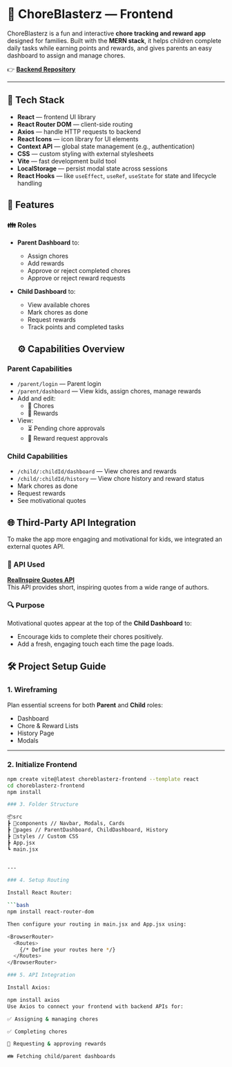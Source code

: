 # 🧽 ChoreBlasterz — Frontend

ChoreBlasterz is a fun and interactive **chore tracking and reward app** designed for families. Built with the **MERN stack**, it helps children complete daily tasks while earning points and rewards, and gives parents an easy dashboard to assign and manage chores.

👉 **[Backend Repository](https://github.com/poorniv-89/KidsChoresTracker_Backend)**


---

## 🚀 Tech Stack

- **React** — frontend UI library  
- **React Router DOM** — client-side routing  
- **Axios** — handle HTTP requests to backend  
- **React Icons** — icon library for UI elements  
- **Context API** — global state management (e.g., authentication)  
- **CSS** — custom styling with external stylesheets  
- **Vite** — fast development build tool  
- **LocalStorage** — persist modal state across sessions  
- **React Hooks** — like `useEffect`, `useRef`, `useState` for state and lifecycle handling  


## 🔑 Features

### 👪 Roles
- **Parent Dashboard** to:
  - Assign chores
  - Add rewards
  - Approve or reject completed chores
  - Approve or reject reward requests

- **Child Dashboard** to:
  - View available chores
  - Mark chores as done
  - Request rewards
  - Track points and completed tasks

  ## ⚙️ Capabilities Overview

### Parent Capabilities
- `/parent/login` — Parent login
- `/parent/dashboard` — View kids, assign chores, manage rewards
- Add and edit:
  - 📝 Chores
  - 🎁 Rewards
- View:
  - ⏳ Pending chore approvals
  - 🎉 Reward request approvals

### Child Capabilities
- `/child/:childId/dashboard` — View chores and rewards
- `/child/:childId/history` — View chore history and reward status
- Mark chores as done
- Request rewards
- See motivational quotes

## 🌐 Third-Party API Integration

To make the app more engaging and motivational for kids, we integrated an external quotes API.

### 🧠 API Used

**[RealInspire Quotes API](https://api.realinspire.live/)**  
This API provides short, inspiring quotes from a wide range of authors.

### 🔍 Purpose

Motivational quotes appear at the top of the **Child Dashboard** to:

- Encourage kids to complete their chores positively.
- Add a fresh, engaging touch each time the page loads.

## 🛠️ Project Setup Guide

### 1. Wireframing
Plan essential screens for both **Parent** and **Child** roles:
- Dashboard
- Chore & Reward Lists
- History Page
- Modals

---

### 2. Initialize Frontend

```bash
npm create vite@latest choreblasterz-frontend --template react
cd choreblasterz-frontend
npm install

### 3. Folder Structure

📦src
┣ 📂components // Navbar, Modals, Cards
┣ 📂pages // ParentDashboard, ChildDashboard, History
┣ 📂styles // Custom CSS
┣ App.jsx
┗ main.jsx


---

### 4. Setup Routing

Install React Router:

```bash
npm install react-router-dom

Then configure your routing in main.jsx and App.jsx using:

<BrowserRouter>
  <Routes>
    {/* Define your routes here */}
  </Routes>
</BrowserRouter>

### 5. API Integration

Install Axios:

npm install axios
Use Axios to connect your frontend with backend APIs for:

✅ Assigning & managing chores

✅ Completing chores

🎁 Requesting & approving rewards

👪 Fetching child/parent dashboards